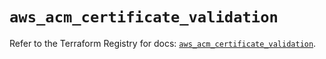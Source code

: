 # `aws_acm_certificate_validation`

Refer to the Terraform Registry for docs: [`aws_acm_certificate_validation`](https://registry.terraform.io/providers/hashicorp/aws/4.54.0/docs/resources/acm_certificate_validation).
